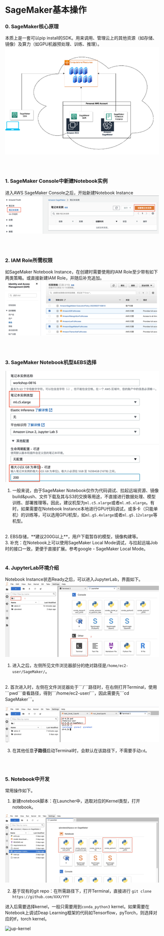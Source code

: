 
# SageMaker基本操作

### 0. SageMaker核心原理

本质上是一套可以pip install的SDK。用来调用、管理云上的其他资源（如存储、镜像）及算力（如GPU机器预处理、训练、推理）。
![image-20230427132700003](assets/image-20230427132700003.png)

<br />
<br />

### 1. SageMaker Console中新建Notebook实例

进入AWS SageMaker Console之后，开始新建Notebook Instance
![sm-launch-nb-instance](assets/sm-launch-nb-instance.jpg)

<br />
<br />

### 2. IAM Role所需权限
如SageMaker Notebook Instance，在创建时需要使用的IAM Role至少带有如下两类策略。或直接新建IAM Role，并随后补充追加。
![sm-iam-role](assets/sm-iam-role.jpg)

<br />
<br />


### 3. SageMaker Notebook机型&EBS选择

![sm-nb-instance-config](assets/sm-nb-instance-config.jpg)
<br />

1. 一般来说，由于SageMaker Notebook仅作为代码调试、拉起远端资源、镜像build&push、文件下载及其与S3的交换等用途，不直接进行数据处理、模型训练、部署推理等。因此，建议机型为```ml.c5.xlarge```或者```ml.m5.xlarge```。有时，如果需要在Notebook Instance本地进行GPU代码调试，或多卡（只能单机）的训练等，可以选用GPU机型，如```ml.g5.4xlarge```或者```ml.g5.12xlarge```等机型。
<br />
2. EBS存储，**建议200G以上**，用户下载暂存的模型，镜像构建等。
<br />
3. 补充：在Notebook上可以使用SageMaker Local Mode调试，与拉起远端Job时的接口一致，更便于直接扩展。参考google - SageMaker Local Mode。

<br />
<br />

### 4. JupyterLab环境介绍
Notebook Instance状态Ready之后，可以进入JupyterLab，界面如下。
![jupyterlab](assets/jupyterlab.jpg)
<br />

1. 进入之后，左侧所见文件浏览器部分的绝对路径是```/home/ec2-user/SageMaker/```。
<br />
2. 首次进入时，左侧在文件浏览器处于```/```路径时，在右侧打开Terminal，使用```pwd```查看路径，得到```/home/ec2-user/```，因此需要先```cd SageMaker```。
<br />

![default-cd-path](assets/default-cd-path.jpg)
<br />

3. 在其他任意**子路径**启动Terminal时，会默认在该路径下，不需要手动```cd```。

<br />
<br />


### 5. Notebook中开发
常用操作如下。
1. 新建notebook脚本：在Launcher中，选取对应的Kernel类型，打开notebook。

![jup-launcher](assets/jup-launcher.jpg)
<br />

2. 基于现有的git repo：在所需路径下，打开Terminal，直接进行
```git clone https://github.com/XXX/YYY```

进入后需要选择kernel，一般只需要用到```conda_python3``` kernel。如果需要在Notebook上调试Deap Learning框架的代码如Tensorflow，pyTorch，则选择对应的tf，torch kernel。

![jup-kernel](assets/jup-kernel.jpg)


